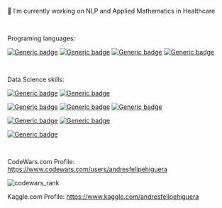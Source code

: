<!-- - 
-  💬 Ask me about Teaching -->

🔭 I’m currently working on NLP and Applied Mathematics in Healthcare

<br>

Programing languages:

[![Generic badge](https://img.shields.io/badge/Python--GREEN.svg)](https://shields.io/)
[![Generic badge](https://img.shields.io/badge/SQL--green.svg)](https://shields.io/)
[![Generic badge](https://img.shields.io/badge/Node%20RED--orange.svg)](https://shields.io/)
[![Generic badge](https://img.shields.io/badge/R--orange.svg)](https://shields.io/)



<!-- [![Generic badge](https://img.shields.io/badge/JavaScript--red.svg)](https://shields.io/) -->

<br>

Data Science skills:

[![Generic badge](https://img.shields.io/badge/AWS--green.svg)](https://shields.io/)
[![Generic badge](https://img.shields.io/badge/Azure--green.svg)](https://shields.io/)

[![Generic badge](https://img.shields.io/badge/PowerBI--GREEN.svg)](https://shields.io/)
[![Generic badge](https://img.shields.io/badge/Applied%20Mathematics--GREEN.svg)](https://shields.io/)
[![Generic badge](https://img.shields.io/badge/Machine%20Learning--GREEN.svg)](https://shields.io/)

[![Generic badge](https://img.shields.io/badge/PySpark--green.svg)](https://shields.io/)
[![Generic badge](https://img.shields.io/badge/Natural%20Language%20Processing--green.svg)](https://shields.io/)

[![Generic badge](https://img.shields.io/badge/Flask--orange.svg)](https://shields.io/)
<!-- ![](https://img.shields.io/badge/Code-Python-informational?style=flat&logo=python&logoColor=white&color=2CD4A7) -->

<!-- [![Top Langs](https://github-readme-stats.vercel.app/api/top-langs/?username=andresfelipehiguera&layout=compact)](https://github.com/andresfelipehiguera/github-readme-stats) -->
<br>

CodeWars.com Profile: https://www.codewars.com/users/andresfelipehiguera

![codewars_rank](https://www.codewars.com/users/andresfelipehiguera/badges/large)

Kaggle.com Profile: https://www.kaggle.com/andresfelipehiguera

<br>

<!--
**andresfelipehiguera/andresfelipehiguera** is a ✨ _special_ ✨ repository because its `README.md` (this file) appears on your GitHub profile.

Here are some ideas to get you started:

- 🔭 I’m currently working on ...
- 🌱 I’m currently learning ...
-
- 👯 I’m looking to collaborate on ...
- 🤔 I’m looking for help with ...
- 💬 Ask me about ...
- 📫 How to reach me: ...
- 😄 Pronouns: ...
- ⚡ Fun fact: ...
-->
